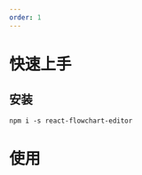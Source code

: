 ```yaml
---
order: 1
---
```


# 快速上手

## 安装

```
npm i -s react-flowchart-editor
```

# 使用

<code src='./examples/basics/index.tsx' />
